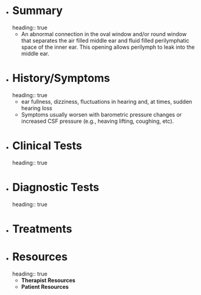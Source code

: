 - # Summary
  heading:: true
	- An abnormal connection in the oval window and/or round window that separates the air filled middle ear and fluid filled perilymphatic space of the inner ear. This opening allows perilymph to leak into the middle ear.
- # History/Symptoms
  heading:: true
	- ear fullness, dizziness, fluctuations in hearing and, at times, sudden hearing loss
	- Symptoms usually worsen with barometric pressure changes or increased CSF pressure (e.g., heaving lifting, coughing, etc).
- # Clinical Tests
  heading:: true
- # Diagnostic Tests
  heading:: true
- # Treatments
- # Resources
  heading:: true
	- **Therapist Resources**
	- **Patient Resources**